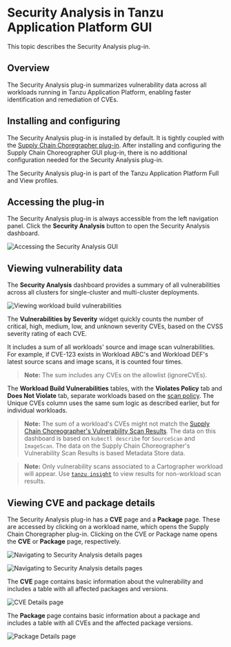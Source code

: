 # Security Analysis in Tanzu Application Platform GUI

This topic describes the Security Analysis plug-in.

## <a id="overview"></a> Overview

The Security Analysis plug-in summarizes vulnerability data across all workloads running in Tanzu Application Platform, enabling faster identification and remediation of CVEs.

## <a id="install"></a> Installing and configuring

The Security Analysis plug-in is installed by default.
It is tightly coupled with the [Supply Chain Choregrapher plug-in](scc-tap-gui.hbs.md). After installing and configuring the Supply Chain Choreographer GUI plug-in, there is no additional
configuration needed for the Security Analysis plug-in.

The Security Analysis plug-in is part of the Tanzu Application Platform Full and View profiles.

## <a id="accessing"></a> Accessing the plug-in

The Security Analysis plug-in is always accessible from the left navigation panel. Click the **Security Analysis** button to open the Security Analysis dashboard.

![Accessing the Security Analysis GUI](images/sagui-access-plug-in.png)

## <a id="viewing"></a> Viewing vulnerability data

The **Security Analysis** dashboard provides a summary of all vulnerabilities across all clusters for single-cluster and multi-cluster deployments.

![Viewing workload build vulnerabilities](./images/sagui-view-vulns.png)

The **Vulnerabilities by Severity** widget quickly counts the number of critical, high, medium, low, and unknown severity CVEs, based on the CVSS severity rating of each CVE.

It includes a sum of all workloads' source and image scan vulnerabilities.
For example, if CVE-123 exists in Workload ABC's and Workload DEF's latest source scans and image scans, it is counted four times.

>**Note:** The sum includes any CVEs on the allowlist (ignoreCVEs).

The **Workload Build Vulnerabilities** tables, with the **Violates Policy** tab and **Does Not Violate** tab, separate workloads based on the [scan policy](../../scst-scan/policies.hbs.md). The Unique CVEs column uses the same sum logic as described earlier, but for individual workloads.

>**Note:** The sum of a workload's CVEs might not match the
 [Supply Chain Choreographer's Vulnerability Scan Results](scc-tap-gui.hbs.md#sc-view-scan-results). The data on this dashboard is based on `kubectl describe` for `SourceScan` and `ImageScan`. The data on the Supply Chain Choreographer's Vulnerability Scan Results is based Metadata Store data.

 >**Note:** Only vulnerability scans associated to a Cartographer workload will appear.  Use [`tanzu insight`](../../cli-plugins/insight/cli-overview.hbs.md) to view results for non-workload scan results.

## <a id="accessing-details"></a> Viewing CVE and package details

The Security Analysis plug-in has a **CVE** page and a **Package** page.
These are accessed by clicking on a workload name, which opens the Supply Chain Choregrapher plug-in.
Clicking on the CVE or Package name opens the **CVE** or **Package** page, respectively.

![Navigating to Security Analysis details pages](images/sagui-navigate-1.png)

![Navigating to Security Analysis details pages](images/sagui-navigate-2.png)

The **CVE** page contains basic information about the vulnerability and includes a table with
all affected packages and versions.

![CVE Details page](images/sagui-cve-details.png)

The **Package** page contains basic information about a package and includes a table with all
CVEs and the affected package versions.

![Package Details page](images/sagui-package-details.png)